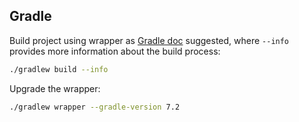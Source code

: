 

## Gradle

Build project using wrapper as
[Gradle doc](https://docs.gradle.org/current/userguide/gradle_wrapper.html#sec:upgrading_wrapper)
suggested, where `--info` provides more information about the build process:

```bash
./gradlew build --info
```

Upgrade the wrapper:

```bash
./gradlew wrapper --gradle-version 7.2
```

